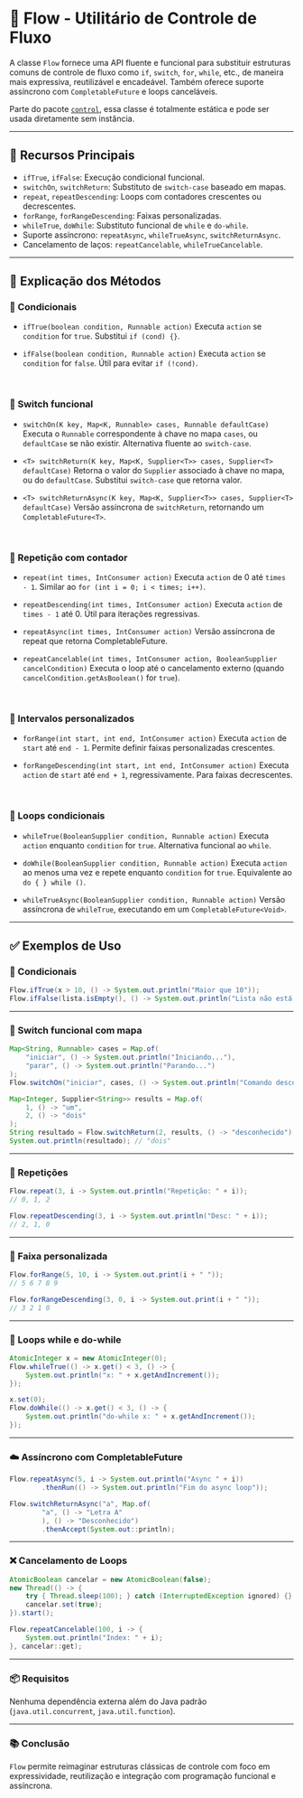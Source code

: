 # 🔁 Flow - Utilitário de Controle de Fluxo

A classe `Flow` fornece uma API fluente e funcional para substituir estruturas comuns de controle de fluxo como `if`, `switch`, `for`, `while`, etc., de maneira mais expressiva, reutilizável e encadeável. Também oferece suporte assíncrono com `CompletableFuture` e loops canceláveis.

Parte do pacote [`control`](../control), essa classe é totalmente estática e pode ser usada diretamente sem instância.

---

## 🚀 Recursos Principais

- `ifTrue`, `ifFalse`: Execução condicional funcional.
- `switchOn`, `switchReturn`: Substituto de `switch-case` baseado em mapas.
- `repeat`, `repeatDescending`: Loops com contadores crescentes ou decrescentes.
- `forRange`, `forRangeDescending`: Faixas personalizadas.
- `whileTrue`, `doWhile`: Substituto funcional de `while` e `do-while`.
- Suporte assíncrono: `repeatAsync`, `whileTrueAsync`, `switchReturnAsync`.
- Cancelamento de laços: `repeatCancelable`, `whileTrueCancelable`.

---

## 🧩 Explicação dos Métodos

### 🔀 Condicionais

* `ifTrue(boolean condition, Runnable action)` Executa `action` se `condition` for `true`. Substitui `if (cond) {}`.
 

* `ifFalse(boolean condition, Runnable action)` Executa `action` se `condition` for `false`. Útil para evitar `if (!cond)`.

<br>

### 🔄 Switch funcional

* `switchOn(K key, Map<K, Runnable> cases, Runnable defaultCase)` Executa o `Runnable` correspondente à chave no mapa `cases`, ou `defaultCase` se não existir. Alternativa fluente ao `switch-case`.

* `<T> switchReturn(K key, Map<K, Supplier<T>> cases, Supplier<T> defaultCase)` Retorna o valor do `Supplier` associado à chave no mapa, ou do `defaultCase`. Substitui `switch-case` que retorna valor.

* `<T> switchReturnAsync(K key, Map<K, Supplier<T>> cases, Supplier<T> defaultCase)` Versão assíncrona de `switchReturn`, retornando um `CompletableFuture<T>`.

<br>

### 🔁 Repetição com contador

* `repeat(int times, IntConsumer action)` Executa `action` de 0 até `times - 1`. Similar ao `for (int i = 0; i < times; i++)`.
 
* `repeatDescending(int times, IntConsumer action)` Executa `action` de `times - 1` até 0. Útil para iterações regressivas.

* `repeatAsync(int times, IntConsumer action)` Versão assíncrona de repeat que retorna CompletableFuture<Void>.

* `repeatCancelable(int times, IntConsumer action, BooleanSupplier cancelCondition)` Executa o loop até o cancelamento externo (quando `cancelCondition.getAsBoolean()` for `true`).

<br>

### 📐 Intervalos personalizados

* `forRange(int start, int end, IntConsumer action)` Executa `action` de `start` até `end - 1`. Permite definir faixas personalizadas crescentes.

* `forRangeDescending(int start, int end, IntConsumer action)` Executa `action` de `start` até `end + 1`, regressivamente. Para faixas decrescentes.

<br>

### 🔁 Loops condicionais

* `whileTrue(BooleanSupplier condition, Runnable action)` Executa `action` enquanto `condition` for `true`. Alternativa funcional ao `while`.

* `doWhile(BooleanSupplier condition, Runnable action)` Executa `action` ao menos uma vez e repete enquanto `condition` for `true`. Equivalente ao `do { } while ()`.

* `whileTrueAsync(BooleanSupplier condition, Runnable action)` Versão assíncrona de `whileTrue`, executando em um `CompletableFuture<Void>`.
___

## ✅ Exemplos de Uso

### 🔀 Condicionais

```java
Flow.ifTrue(x > 10, () -> System.out.println("Maior que 10"));
Flow.ifFalse(lista.isEmpty(), () -> System.out.println("Lista não está vazia"));
```
___
### 🔄 Switch funcional com mapa

```java
Map<String, Runnable> cases = Map.of(
    "iniciar", () -> System.out.println("Iniciando..."),
    "parar", () -> System.out.println("Parando...")
);
Flow.switchOn("iniciar", cases, () -> System.out.println("Comando desconhecido"));

Map<Integer, Supplier<String>> results = Map.of(
    1, () -> "um",
    2, () -> "dois"
);
String resultado = Flow.switchReturn(2, results, () -> "desconhecido");
System.out.println(resultado); // "dois"
```
___

### 🔁 Repetições

```java
Flow.repeat(3, i -> System.out.println("Repetição: " + i));
// 0, 1, 2

Flow.repeatDescending(3, i -> System.out.println("Desc: " + i));
// 2, 1, 0
```
___

### 📐 Faixa personalizada

```java
Flow.forRange(5, 10, i -> System.out.print(i + " "));
// 5 6 7 8 9

Flow.forRangeDescending(3, 0, i -> System.out.print(i + " "));
// 3 2 1 0
```
___

### 🔁 Loops while e do-while

```java
AtomicInteger x = new AtomicInteger(0);
Flow.whileTrue(() -> x.get() < 3, () -> {
    System.out.println("x: " + x.getAndIncrement());
});

x.set(0);
Flow.doWhile(() -> x.get() < 3, () -> {
    System.out.println("do-while x: " + x.getAndIncrement());
});
```
___

### ☁️ Assíncrono com CompletableFuture

```java
Flow.repeatAsync(5, i -> System.out.println("Async " + i))
        .thenRun(() -> System.out.println("Fim do async loop"));

Flow.switchReturnAsync("a", Map.of(
        "a", () -> "Letra A"
        ), () -> "Desconhecido")
        .thenAccept(System.out::println);
```
___

### ❌ Cancelamento de Loops

```java
AtomicBoolean cancelar = new AtomicBoolean(false);
new Thread(() -> {
    try { Thread.sleep(100); } catch (InterruptedException ignored) {}
    cancelar.set(true);
}).start();

Flow.repeatCancelable(100, i -> {
    System.out.println("Index: " + i);
}, cancelar::get);
```
___

### 📦 Requisitos

Nenhuma dependência externa além do Java padrão (`java.util.concurrent`, `java.util.function`).

___

### 📚 Conclusão

`Flow` permite reimaginar estruturas clássicas de controle com foco em expressividade, reutilização e integração com programação funcional e assíncrona.